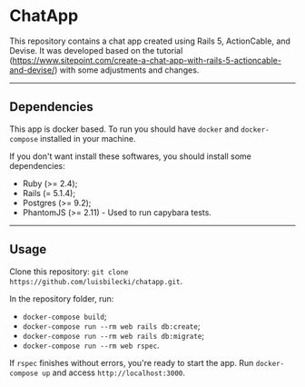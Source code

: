 # ChatApp

This repository contains a chat app created using Rails 5, ActionCable, and Devise.
It was developed based on the tutorial (https://www.sitepoint.com/create-a-chat-app-with-rails-5-actioncable-and-devise/) with some adjustments and changes.

--------------

## Dependencies

This app is docker based. To run you should have `docker` and `docker-compose`
installed in your machine.

If you don't want install these softwares, you should install some dependencies:

* Ruby (>= 2.4);
* Rails (= 5.1.4);
* Postgres (>= 9.2);
* PhantomJS (>= 2.11) - Used to run capybara tests.
--------------

## Usage

Clone this repository: `git clone https://github.com/luisbilecki/chatapp.git`.

In the repository folder, run:

* `docker-compose build`;
* `docker-compose run --rm web rails db:create`;
* `docker-compose run --rm web rails db:migrate`;
* `docker-compose run --rm web rspec`.

If `rspec` finishes without errors, you're ready to start the app. Run `docker-compose up`  and access `http://localhost:3000`.
